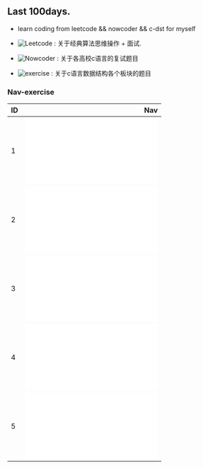 ## Last 100days.
* learn coding from leetcode && nowcoder && c-dst for myself

* ![Leetcode](leetcode/) : 关于经典算法思维操作 + 面试.

* ![Nowcoder](nowcoder/) : 关于各高校c语言的复试题目

* ![exercise](master-ds/exercise/) : 关于c语言数据结构各个板块的题目

### Nav-exercise
| ID   |                                Nav                                           |
| :----| ----------------------------------------------------------------------------:|
| 1    | ![descendingTowList](master-ds/exercise/list/1/descendingTowList.md)         |
| 2    | ![circleList](master-ds/exercise/list/2/mergeTwoCircleLinkList.md)           |
| 3    | ![sortList](master-ds/exercise/list/3/sortLinkList.md)                       |
| 4    | ![splitList](master-ds/exercise/list/4/splitParityList.md)                   |
| 5    | ![DivideAndConquer](master-ds/exercise/list/5/putOddForward.md)              |

